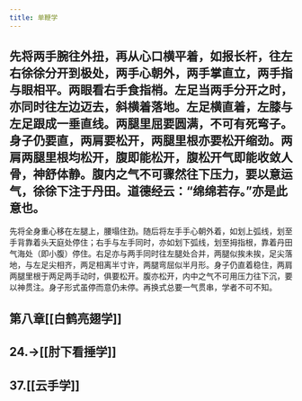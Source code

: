 ```yaml
---
title: 单鞭学
---
```


## 先将两手腕往外扭，再从心口横平着，如报长杆，往左右徐徐分开到极处，两手心朝外，两手掌直立，两手指与眼相平。两眼看右手食指梢。左足当两手分开之时，亦同时往左边迈去，斜横着落地。左足横直着，左膝与左足跟成一垂直线。两腿里屈要圆满，不可有死弯子。身子仍要直，两肩要松开，两腿里根亦要松开缩劲。两肩两腿里根均松开，腹即能松开，腹松开气即能收敛人骨，神舒体静。腹内之气不可骤然往下压力，要以意运气，徐徐下注于丹田。道德经云：“绵绵若存。”亦是此意也。
先将全身重心移在左腿上，腰塌住劲。随后将左手手心朝外着，如划上弧线，划至手背靠着头天庭处停住；右手与左手同时，亦如划下弧线，划至拇指根，靠着丹田气海处（即小腹）停住。右足亦与两手同时往左腿处合并，两腿似挨未挨，足尖落地，与左足尖相齐，两足相离半寸许，两腿弯屈似半月形。身子仍直着稳住，两肩两腿里根于两足两手动时，俱要松开。腹亦松开，内中之气不可用压力往下沉，要以神贯注。身子形式虽停而意仍未停。再换式总要一气贯串，学者不可不知。
## 第八章[[白鹤亮翅学]]
## 24.->[[肘下看捶学]]
## 37.[[云手学]]
##
